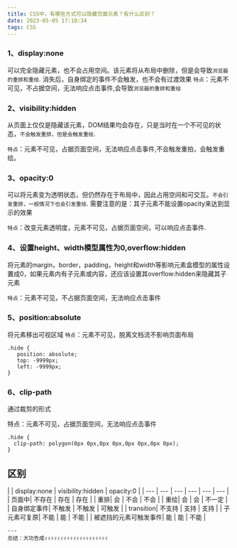 ```yaml
---
title: CSS中，有哪些方式可以隐藏页面元素？有什么区别？
date: 2023-05-05 17:10:34
tags: CSS
---
```


<meta name="referrer" content="no-referrer"/>

### 1、display:none

可以完全隐藏元素，也不会占用空间。该元素将从布局中删除，但是会导致`浏览器的重排和重绘`.
消失后，自身绑定的事件不会触发，也不会有过渡效果
`特点`：元素不可见，不占据空间，无法响应点击事件,会导致`浏览器的重排和重绘`
### 2、visibility:hidden

从页面上仅仅是隐藏该元素，DOM结果均会存在，只是当时在一个不可见的状态，`不会触发重排，但是会触发重绘`.

`特点`：元素不可见，占据页面空间，无法响应点击事件,不会触发重拍，会触发重绘。
### 3、opacity:0

可以将元素变为透明状态，但仍然存在于布局中，因此占用空间和可交互。`不会引发重排，一般情况下也会引发重绘`.
需要注意的是：其子元素不能设置opacity来达到显示的效果

`特点`：改变元素透明度，元素不可见，占据页面空间，可以响应点击事件.

### 4、设置height、width模型属性为0,overflow:hidden
将元素的margin，border，padding，height和width等影响元素盒模型的属性设置成0，如果元素内有子元素或内容，还应该设置其overflow:hidden来隐藏其子元素

`特点`：元素不可见，不占据页面空间，无法响应点击事件
### 5、position:absolute

将元素移出可视区域
`特点`：元素不可见，脱离文档流不影响页面布局
```
.hide {
   position: absolute;
   top: -9999px;
   left: -9999px;
}
```

### 6、clip-path

通过裁剪的形式

特点：元素不可见，占据页面空间，无法响应点击事件

```
.hide {
  clip-path: polygon(0px 0px,0px 0px,0px 0px,0px 0px);
}
```

## 区别


|  | display:none | visibility:hidden | opacity:0 | 
| --- | --- | --- | --- | --- | --- |
| 页面中| 不存在 | 存在 | 存在 | 
| 重排| 会 | 不会 | 不会 | 
| 重绘| 会 | 会 | 不一定 | 
| 自身绑定事件| 不触发 | 不触发 | 可触发 | 
| transition| 不支持 | 支持 | 支持 | 
| 子元素可复原| 不能 | 能 | 不能 | 
| 被遮挡的元素可触发事件| 能 | 能 | 不能 | 

```
---
总结：大功告成✌️✌️✌️✌️✌️✌️✌️✌️✌️✌️✌️✌️✌️✌️✌️✌️✌️✌️✌️✌️


